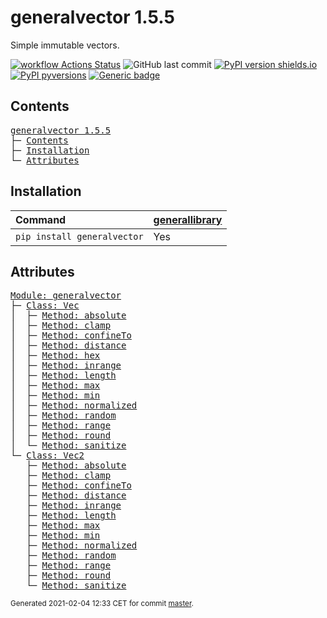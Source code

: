 # generalvector 1.5.5
Simple immutable vectors.

[![workflow Actions Status](https://github.com/ManderaGeneral/generalvector/workflows/workflow/badge.svg)](https://github.com/ManderaGeneral/generalvector/actions)
![GitHub last commit](https://img.shields.io/github/last-commit/ManderaGeneral/generalvector)
[![PyPI version shields.io](https://img.shields.io/pypi/v/generalvector.svg)](https://pypi.org/project/generalvector/)
[![PyPI pyversions](https://img.shields.io/pypi/pyversions/generalvector.svg)](https://pypi.python.org/pypi/generalvector/)
[![Generic badge](https://img.shields.io/badge/platforms-windows%20%7C%20ubuntu-blue.svg)](https://shields.io/)

## Contents
<pre>
<a href='#generalvector-1.5.5'>generalvector 1.5.5</a>
├─ <a href='#Contents'>Contents</a>
├─ <a href='#Installation'>Installation</a>
└─ <a href='#Attributes'>Attributes</a>
</pre>

## Installation
| Command                     | <a href='https://pypi.org/project/generallibrary'>generallibrary</a>   |
|:----------------------------|:-----------------------------------------------------------------------|
| `pip install generalvector` | Yes                                                                    |

## Attributes
<pre>
<a href='https://github.com/ManderaGeneral/generalvector/blob/master/generalvector/__init__.py#L1'>Module: generalvector</a>
├─ <a href='https://github.com/ManderaGeneral/generalvector/blob/master/generalvector/vector.py#L11'>Class: Vec</a>
│  ├─ <a href='https://github.com/ManderaGeneral/generalvector/blob/master/generalvector/general.py#L94'>Method: absolute</a>
│  ├─ <a href='https://github.com/ManderaGeneral/generalvector/blob/master/generalvector/vector.py#L123'>Method: clamp</a>
│  ├─ <a href='https://github.com/ManderaGeneral/generalvector/blob/master/generalvector/general.py#L79'>Method: confineTo</a>
│  ├─ <a href='https://github.com/ManderaGeneral/generalvector/blob/master/generalvector/vector.py#L169'>Method: distance</a>
│  ├─ <a href='https://github.com/ManderaGeneral/generalvector/blob/master/generalvector/vector.py#L143'>Method: hex</a>
│  ├─ <a href='https://github.com/ManderaGeneral/generalvector/blob/master/generalvector/vector.py#L134'>Method: inrange</a>
│  ├─ <a href='https://github.com/ManderaGeneral/generalvector/blob/master/generalvector/vector.py#L68'>Method: length</a>
│  ├─ <a href='https://github.com/ManderaGeneral/generalvector/blob/master/generalvector/vector.py#L114'>Method: max</a>
│  ├─ <a href='https://github.com/ManderaGeneral/generalvector/blob/master/generalvector/vector.py#L105'>Method: min</a>
│  ├─ <a href='https://github.com/ManderaGeneral/generalvector/blob/master/generalvector/vector.py#L74'>Method: normalized</a>
│  ├─ <a href='https://github.com/ManderaGeneral/generalvector/blob/master/generalvector/vector.py#L89'>Method: random</a>
│  ├─ <a href='https://github.com/ManderaGeneral/generalvector/blob/master/generalvector/vector.py#L150'>Method: range</a>
│  ├─ <a href='https://github.com/ManderaGeneral/generalvector/blob/master/generalvector/vector.py#L83'>Method: round</a>
│  └─ <a href='https://github.com/ManderaGeneral/generalvector/blob/master/generalvector/general.py#L42'>Method: sanitize</a>
└─ <a href='https://github.com/ManderaGeneral/generalvector/blob/master/generalvector/vector2.py#L11'>Class: Vec2</a>
   ├─ <a href='https://github.com/ManderaGeneral/generalvector/blob/master/generalvector/general.py#L94'>Method: absolute</a>
   ├─ <a href='https://github.com/ManderaGeneral/generalvector/blob/master/generalvector/vector2.py#L124'>Method: clamp</a>
   ├─ <a href='https://github.com/ManderaGeneral/generalvector/blob/master/generalvector/general.py#L79'>Method: confineTo</a>
   ├─ <a href='https://github.com/ManderaGeneral/generalvector/blob/master/generalvector/vector2.py#L163'>Method: distance</a>
   ├─ <a href='https://github.com/ManderaGeneral/generalvector/blob/master/generalvector/vector2.py#L134'>Method: inrange</a>
   ├─ <a href='https://github.com/ManderaGeneral/generalvector/blob/master/generalvector/vector2.py#L69'>Method: length</a>
   ├─ <a href='https://github.com/ManderaGeneral/generalvector/blob/master/generalvector/vector2.py#L115'>Method: max</a>
   ├─ <a href='https://github.com/ManderaGeneral/generalvector/blob/master/generalvector/vector2.py#L106'>Method: min</a>
   ├─ <a href='https://github.com/ManderaGeneral/generalvector/blob/master/generalvector/vector2.py#L75'>Method: normalized</a>
   ├─ <a href='https://github.com/ManderaGeneral/generalvector/blob/master/generalvector/vector2.py#L90'>Method: random</a>
   ├─ <a href='https://github.com/ManderaGeneral/generalvector/blob/master/generalvector/vector2.py#L145'>Method: range</a>
   ├─ <a href='https://github.com/ManderaGeneral/generalvector/blob/master/generalvector/vector2.py#L84'>Method: round</a>
   └─ <a href='https://github.com/ManderaGeneral/generalvector/blob/master/generalvector/general.py#L42'>Method: sanitize</a>
</pre>

<sup>
Generated 2021-02-04 12:33 CET for commit <a href='https://github.com/ManderaGeneral/generalvector/commit/master'>master</a>.
</sup>

